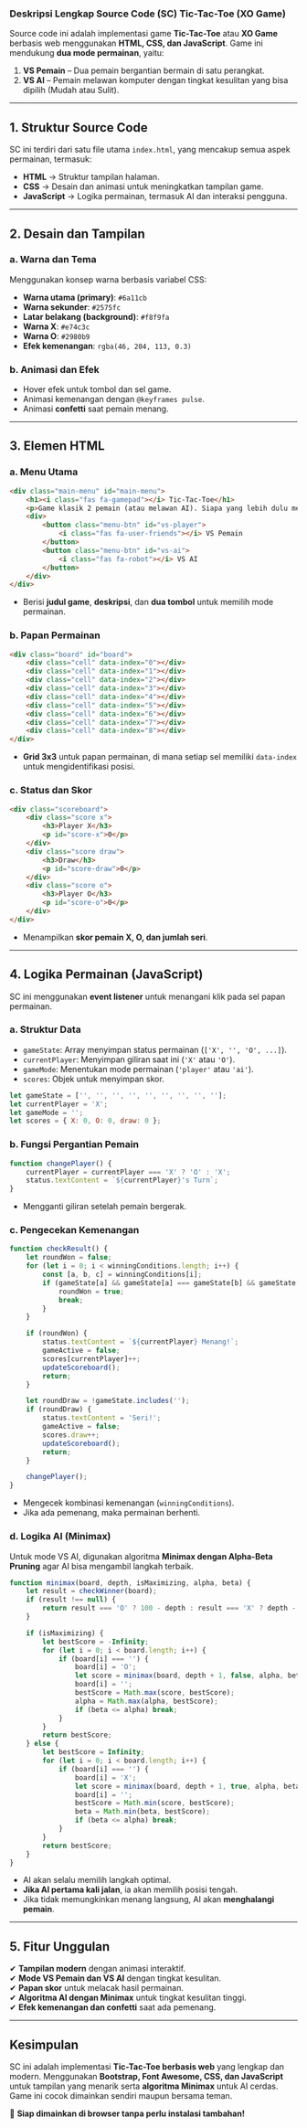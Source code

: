 ### **Deskripsi Lengkap Source Code (SC) Tic-Tac-Toe (XO Game)**
Source code ini adalah implementasi game **Tic-Tac-Toe** atau **XO Game** berbasis web menggunakan **HTML, CSS, dan JavaScript**. Game ini mendukung **dua mode permainan**, yaitu:
1. **VS Pemain** – Dua pemain bergantian bermain di satu perangkat.
2. **VS AI** – Pemain melawan komputer dengan tingkat kesulitan yang bisa dipilih (Mudah atau Sulit).

---

## **1. Struktur Source Code**
SC ini terdiri dari satu file utama `index.html`, yang mencakup semua aspek permainan, termasuk:
- **HTML** → Struktur tampilan halaman.
- **CSS** → Desain dan animasi untuk meningkatkan tampilan game.
- **JavaScript** → Logika permainan, termasuk AI dan interaksi pengguna.

---

## **2. Desain dan Tampilan**
### **a. Warna dan Tema**
Menggunakan konsep warna berbasis variabel CSS:
- **Warna utama (primary)**: `#6a11cb`
- **Warna sekunder**: `#2575fc`
- **Latar belakang (background)**: `#f8f9fa`
- **Warna X**: `#e74c3c`
- **Warna O**: `#2980b9`
- **Efek kemenangan**: `rgba(46, 204, 113, 0.3)`

### **b. Animasi dan Efek**
- Hover efek untuk tombol dan sel game.
- Animasi kemenangan dengan `@keyframes pulse`.
- Animasi **confetti** saat pemain menang.

---

## **3. Elemen HTML**
### **a. Menu Utama**
```html
<div class="main-menu" id="main-menu">
    <h1><i class="fas fa-gamepad"></i> Tic-Tac-Toe</h1>
    <p>Game klasik 2 pemain (atau melawan AI). Siapa yang lebih dulu membentuk garis lurus menang!</p>
    <div>
        <button class="menu-btn" id="vs-player">
            <i class="fas fa-user-friends"></i> VS Pemain
        </button>
        <button class="menu-btn" id="vs-ai">
            <i class="fas fa-robot"></i> VS AI
        </button>
    </div>
</div>
```
- Berisi **judul game**, **deskripsi**, dan **dua tombol** untuk memilih mode permainan.

### **b. Papan Permainan**
```html
<div class="board" id="board">
    <div class="cell" data-index="0"></div>
    <div class="cell" data-index="1"></div>
    <div class="cell" data-index="2"></div>
    <div class="cell" data-index="3"></div>
    <div class="cell" data-index="4"></div>
    <div class="cell" data-index="5"></div>
    <div class="cell" data-index="6"></div>
    <div class="cell" data-index="7"></div>
    <div class="cell" data-index="8"></div>
</div>
```
- **Grid 3x3** untuk papan permainan, di mana setiap sel memiliki `data-index` untuk mengidentifikasi posisi.

### **c. Status dan Skor**
```html
<div class="scoreboard">
    <div class="score x">
        <h3>Player X</h3>
        <p id="score-x">0</p>
    </div>
    <div class="score draw">
        <h3>Draw</h3>
        <p id="score-draw">0</p>
    </div>
    <div class="score o">
        <h3>Player O</h3>
        <p id="score-o">0</p>
    </div>
</div>
```
- Menampilkan **skor pemain X, O, dan jumlah seri**.

---

## **4. Logika Permainan (JavaScript)**
SC ini menggunakan **event listener** untuk menangani klik pada sel papan permainan.

### **a. Struktur Data**
- `gameState`: Array menyimpan status permainan (`['X', '', 'O', ...]`).
- `currentPlayer`: Menyimpan giliran saat ini (`'X'` atau `'O'`).
- `gameMode`: Menentukan mode permainan (`'player'` atau `'ai'`).
- `scores`: Objek untuk menyimpan skor.

```js
let gameState = ['', '', '', '', '', '', '', '', ''];
let currentPlayer = 'X';
let gameMode = ''; 
let scores = { X: 0, O: 0, draw: 0 };
```

### **b. Fungsi Pergantian Pemain**
```js
function changePlayer() {
    currentPlayer = currentPlayer === 'X' ? 'O' : 'X';
    status.textContent = `${currentPlayer}'s Turn`;
}
```
- Mengganti giliran setelah pemain bergerak.

### **c. Pengecekan Kemenangan**
```js
function checkResult() {
    let roundWon = false;
    for (let i = 0; i < winningConditions.length; i++) {
        const [a, b, c] = winningConditions[i];
        if (gameState[a] && gameState[a] === gameState[b] && gameState[a] === gameState[c]) {
            roundWon = true;
            break;
        }
    }

    if (roundWon) {
        status.textContent = `${currentPlayer} Menang!`;
        gameActive = false;
        scores[currentPlayer]++;
        updateScoreboard();
        return;
    }

    let roundDraw = !gameState.includes('');
    if (roundDraw) {
        status.textContent = 'Seri!';
        gameActive = false;
        scores.draw++;
        updateScoreboard();
        return;
    }

    changePlayer();
}
```
- Mengecek kombinasi kemenangan (`winningConditions`).
- Jika ada pemenang, maka permainan berhenti.

### **d. Logika AI (Minimax)**
Untuk mode VS AI, digunakan algoritma **Minimax dengan Alpha-Beta Pruning** agar AI bisa mengambil langkah terbaik.
```js
function minimax(board, depth, isMaximizing, alpha, beta) {
    let result = checkWinner(board);
    if (result !== null) {
        return result === 'O' ? 100 - depth : result === 'X' ? depth - 100 : 0;
    }

    if (isMaximizing) {
        let bestScore = -Infinity;
        for (let i = 0; i < board.length; i++) {
            if (board[i] === '') {
                board[i] = 'O';
                let score = minimax(board, depth + 1, false, alpha, beta);
                board[i] = '';
                bestScore = Math.max(score, bestScore);
                alpha = Math.max(alpha, bestScore);
                if (beta <= alpha) break;
            }
        }
        return bestScore;
    } else {
        let bestScore = Infinity;
        for (let i = 0; i < board.length; i++) {
            if (board[i] === '') {
                board[i] = 'X';
                let score = minimax(board, depth + 1, true, alpha, beta);
                board[i] = '';
                bestScore = Math.min(score, bestScore);
                beta = Math.min(beta, bestScore);
                if (beta <= alpha) break;
            }
        }
        return bestScore;
    }
}
```
- AI akan selalu memilih langkah optimal.
- **Jika AI pertama kali jalan**, ia akan memilih posisi tengah.
- Jika tidak memungkinkan menang langsung, AI akan **menghalangi pemain**.

---

## **5. Fitur Unggulan**
✔ **Tampilan modern** dengan animasi interaktif.  
✔ **Mode VS Pemain dan VS AI** dengan tingkat kesulitan.  
✔ **Papan skor** untuk melacak hasil permainan.  
✔ **Algoritma AI dengan Minimax** untuk tingkat kesulitan tinggi.  
✔ **Efek kemenangan dan confetti** saat ada pemenang.  

---

## **Kesimpulan**
SC ini adalah implementasi **Tic-Tac-Toe berbasis web** yang lengkap dan modern. Menggunakan **Bootstrap, Font Awesome, CSS, dan JavaScript** untuk tampilan yang menarik serta **algoritma Minimax** untuk AI cerdas. Game ini cocok dimainkan sendiri maupun bersama teman.

🚀 **Siap dimainkan di browser tanpa perlu instalasi tambahan!**
